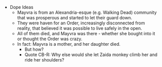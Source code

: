 * Dope Ideas
	- Mayvra is from an Alexandria-esque (e.g. Walking Dead) community that was prosperous and started to let their guard down.
	- They were haven for an Order, increasingly disconnected from reality, that believed it was possible to live safely in the open.
	- All of them died, and Mayvra was there - whether she bought into it or thought the Order was crazy.
	- In fact: Mayvra is a mother, and her daughter died.
		- But how?
		- Quote CB-R: Why else would she let Zaida monkey climb her and ride her shoulders?

